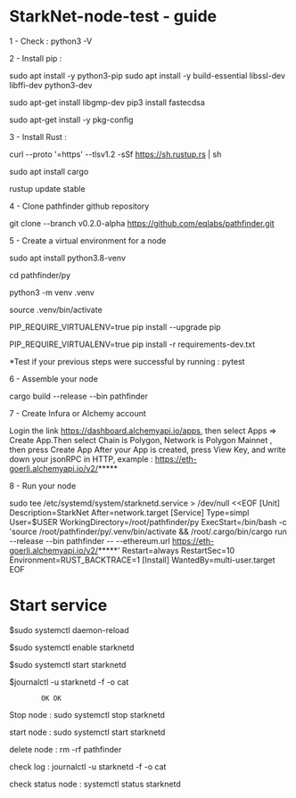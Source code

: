 # StarkNet-node-test - guide
1 - Check : python3 -V

2 - Install pip :

sudo apt install -y python3-pip
sudo apt install -y build-essential libssl-dev libffi-dev python3-dev

sudo apt-get install libgmp-dev
pip3 install fastecdsa

sudo apt-get install -y pkg-config

3 - Install Rust :

curl --proto '=https' --tlsv1.2 -sSf https://sh.rustup.rs | sh

sudo apt install cargo

rustup update stable

4 - Clone pathfinder github repository 

git clone --branch v0.2.0-alpha https://github.com/eqlabs/pathfinder.git


5 - Create a virtual environment for a node

sudo apt install python3.8-venv

cd pathfinder/py

python3 -m venv .venv

source .venv/bin/activate

PIP_REQUIRE_VIRTUALENV=true pip install --upgrade pip

PIP_REQUIRE_VIRTUALENV=true pip install -r requirements-dev.txt


  *Test if your previous steps were successful by running : pytest

6 - Assemble your node

cargo build --release --bin pathfinder

7 - Create Infura or Alchemy account

Login the link https://dashboard.alchemyapi.io/apps, then select Apps ⇒ Create App.Then select Chain is Polygon, Network is Polygon Mainnet , then press Create App
       After your App is created, press View Key, and write down your jsonRPC in HTTP, example : https://eth-goerli.alchemyapi.io/v2/*****

8 -  Run your node
  
sudo tee /etc/systemd/system/starknetd.service > /dev/null <<EOF                                                                                                       [Unit]
Description=StarkNet
After=network.target
[Service]
Type=simpl
User=$USER
WorkingDirectory=/root/pathfinder/py
ExecStart=/bin/bash -c 'source /root/pathfinder/py/.venv/bin/activate && /root/.cargo/bin/cargo run --release --bin pathfinder -- --ethereum.url https://eth-goerli.alchemyapi.io/v2/*****'
Restart=always
RestartSec=10
Environment=RUST_BACKTRACE=1
[Install]
WantedBy=multi-user.target
EOF
# Start service
$sudo systemctl daemon-reload
                                                                 
$sudo systemctl enable starknetd
                                                                 
$sudo systemctl start starknetd
                                                                 
$journalctl -u starknetd -f -o cat
                                                                 
            OK OK
  Stop node : sudo systemctl stop starknetd
                                                                 
  start node   : sudo systemctl start starknetd
                                                                 
  delete node  : rm -rf pathfinder
                                                                 
  check log : journalctl -u starknetd -f -o cat
                                                                 
  check status node : systemctl status starknetd
